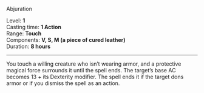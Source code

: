 Abjuration

Level: **1**   
Casting time: **1 Action**   
Range: **Touch**   
Components: **V, S, M (a piece of cured leather)**   
Duration: **8 hours**   

---

You touch a willing creature who isn’t wearing armor, and a protective magical force surrounds it until the spell ends. The target’s base AC becomes 13 + its Dexterity modifier. The spell ends it if the target dons armor or if you dismiss the spell as an action.
